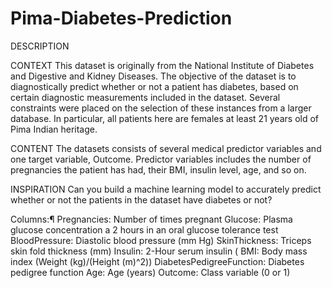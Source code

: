 # Pima-Diabetes-Prediction

DESCRIPTION

CONTEXT
This dataset is originally from the National Institute of Diabetes and Digestive and Kidney Diseases. The objective of the dataset is to diagnostically predict whether or not a patient has diabetes, based on certain diagnostic measurements included in the dataset. Several constraints were placed on the selection of these instances from a larger database. In particular, all patients here are females at least 21 years old of Pima Indian heritage.

CONTENT
The datasets consists of several medical predictor variables and one target variable, Outcome. Predictor variables includes the number of pregnancies the patient has had, their BMI, insulin level, age, and so on.

INSPIRATION
Can you build a machine learning model to accurately predict whether or not the patients in the dataset have diabetes or not?

Columns:¶
Pregnancies: Number of times pregnant
Glucose: Plasma glucose concentration a 2 hours in an oral glucose tolerance test
BloodPressure: Diastolic blood pressure (mm Hg)
SkinThickness: Triceps skin fold thickness (mm)
Insulin: 2-Hour serum insulin (
BMI: Body mass index (Weight (kg)/(Height (m)^2))
DiabetesPedigreeFunction: Diabetes pedigree function
Age: Age (years)
Outcome: Class variable (0 or 1)

